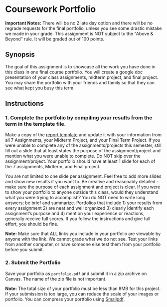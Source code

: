 # Coursework Portfolio

**Important Notes:** There will be no 2 late day option and there will be no regrade requests for the final portfolio, unless you see some drastic mistake we made in your grade. This assignment is NOT subject to the "Above & Beyond" rule. It will be graded out of 100 points. 

## Synopsis

The goal of this assignment is to showcase all the work you have done in this class in one final course portfolio.  You will create a google doc presentation of your class assignments, midterm project, and final project.  You may share the portfolio with your friends and family so that they can see what kept you busy this term.


## Instructions

### 1. Complete the portfolio by compiling your results from the term in the template file.

Make a copy of the [report template](https://docs.google.com/presentation/d/1bP-mMbsWhVlibPs0NAvmWhKeWQH4BjSwjfCcpoa-uUg/edit?usp=sharing) and update it with your information from all 7 Assignments, your Midterm Project, and your Final Term Project.  If you were unable to complete any of the assignments/projects this semester, still fill out a slide that at least states the purpose of the assignment/project and mention what you were unable to complete. Do NOT skip over the assignment/project. Your portfolio should have at least 1 slide for each of the 7 assignments, Midterm, and Final project. 

You are not limited to one slide per assignment. Feel free to add more slides and show new results if you want to. Be creative and reasonably detailed - make sure the purpose of each assignment and project is clear. If you were to show your portfolio to anyone outside this class, would they understand what you were trying to accomplish? You do NOT need to write long answers; be brief and summarize. Portfolios that include 1) your results from every assignment 2) are neat and well organized  3) clearly identify each assignment’s purpose and 4) mention your experience or reactions, generally receive full scores. If you follow the instructions and give full effort, you should be fine.

**Note:** Make sure that ALL links you include in your portfolio are viewable by anyone with the link.  We cannot grade what we do not see.  Test your links from another computer, or have someone else test them from your portfolio before you submit.

### 2. Submit the Portfolio

Save your portfolio as `portfolio.pdf` and submit it in a zip archive on Canvas. The name of the zip file is not important.

**Note:** The total size of your portfolio must be less than 8MB for this project. If your submission is too large, you can reduce the scale of your images or portfolio. You can compress your portfolio using [Smallpdf](https://smallpdf.com/compress-pdf).
